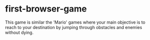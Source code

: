 # first-browser-game
This game is similar the 'Mario' games where your main objective is to reach to your destination by jumping through obstacles and enemies without dying. 